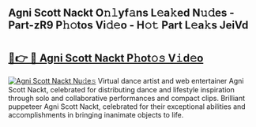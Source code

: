 ## Agni Scott Nackt O𝚗𝚕yf𝚊ns L𝚎a𝚔ed N𝚞𝚍es - Part-zR9 P𝚑𝚘tos Vi𝚍𝚎o - H𝚘𝚝 Part L𝚎a𝚔s JeiVd

# <h2><a href="http://kf6fzjg.oniu.top/?m=Agni+Scott+Nackt">🔗👉 🔴 Agni Scott Nackt P𝚑ot𝚘𝚜 V𝚒d𝚎o</a></h2>

[![Agni Scott Nackt Nu𝚍e𝚜](https://i.imgur.com/0qMVB7G.gif)](http://kf6fzjg.oniu.top/?m=Agni+Scott+Nackt)
Virtual dance artist and web entertainer Agni Scott Nackt, celebrated for distributing dance and lifestyle inspiration through solo and collaborative performances and compact clips. Brilliant puppeteer Agni Scott Nackt, celebrated for their exceptional abilities and accomplishments in bringing inanimate objects to life.  
